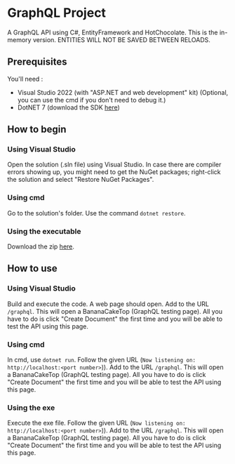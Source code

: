 # GraphQL Project

A GraphQL API using C#, EntityFramework and HotChocolate.
This is the in-memory version. ENTITIES WILL NOT BE SAVED BETWEEN RELOADS.

## Prerequisites

You'll need :
- Visual Studio 2022 (with "ASP.NET and web development" kit) (Optional, you can use the cmd if you don't need to debug it.)
- DotNET 7 (download the SDK [here](https://dotnet.microsoft.com/en-us/download/dotnet/7.0))

## How to begin

### Using Visual Studio
Open the solution (.sln file) using Visual Studio. In case there are compiler errors showing up, you might need to get the NuGet packages; right-click the solution and select "Restore NuGet Packages".

### Using cmd
Go to the solution's folder. Use the command `dotnet restore`.

### Using the executable
Download the zip [here](https://github.com/Gameplushy/GraphQL/releases/tag/in-memory-release).

## How to use

### Using Visual Studio
Build and execute the code. A web page should open. Add to the URL `/graphql`. This will open a BananaCakeTop (GraphQL testing page). All you have to do is click "Create Document" the first time and you will be able to test the API using this page.

### Using cmd
In cmd, use `dotnet run`. Follow the given URL (`Now listening on: http://localhost:<port number>`)). Add to the URL `/graphql`. This will open a BananaCakeTop (GraphQL testing page). All you have to do is click "Create Document" the first time and you will be able to test the API using this page.

### Using the exe
Execute the exe file. Follow the given URL (`Now listening on: http://localhost:<port number>`)). Add to the URL `/graphql`. This will open a BananaCakeTop (GraphQL testing page). All you have to do is click "Create Document" the first time and you will be able to test the API using this page.